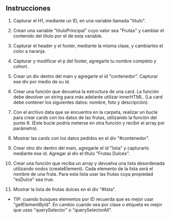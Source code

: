 ## Instrucciones

1. Capturar el H1, mediante un ID, en una variable llamada "titulo". 

2. Crean una variable "tituloPrincipal" cuyo valor sea "Frutas" y cambiar el contenido del título por el de esta variable.

3. Capturar el header y el footer, mediante la misma clase, y cambiarles el color a naranja.
 
4. Capturar y modificar el p del footer, agregarle tu nombre completo y cohort. 
5. Crear un div dentro del main y agregarle el id "contenedor". Capturar ese div por medio de su id. 
6. Crear una función que devuelva la estructura de una card. La función debe devolver un string para más adelante utilizar innerHTML. (La card debe contener los siguientes datos: nombre, foto y descripción). 
7. Con el archivo data que se encuentra en la carpeta, realizar un bucle para crear cards con los datos de las frutas, utilizando la función del punto 6. (Este bucle podría meterse en otra función y recibir el array por parámetro).
8. Mostrar las cards con los datos pedidos en el div "#contenedor". 
9. Crear otro div dentro del main, agregarle el id "lista" y capturarlo mediante ese id. Agregar al div el título "Frutas Dulces".
10. Crear una función que reciba un array y devuelva una lista desordenada utilizando nodos (createElement). Cada elemento de la lista será el nombre de una fruta. Para esta lista usar las frutas cuya propiedad "esDulce" sea true. 
11. Mostrar la lista de frutas dulces en el div "#lista". 



* TIP: cuando busques elementos por ID recuerda que es mejor usar "getElementById". En cambio cuando sea por clase o etiqueta es mejor que uses "querySelector" o "querySelectorAll". 
